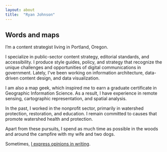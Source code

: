 ```yaml
---
layout: about
title:  "Ryan Johnson"
---
```

## Words and maps

I’m a content strategist living in Portland, Oregon.  

I specialize in public-sector content strategy, editorial standards, and accessibility. I produce style guides, policy, and strategy that recognize the unique challenges and opportunities of digital communications in government. Lately, I've been working on information architecture, data-driven content design, and data visualization.

I am also a map geek, which inspired me to earn a graduate certificate in Geographic Information Science. As a result, I have experience in remote sensing, cartographic representation, and spatial analysis.

In the past, I worked in the nonprofit sector, primarily in watershed protection, restoration, and education. I remain committed to causes that promote watershed health and protection. 

Apart from these pursuits, I spend as much time as possible in the woods and around the campfire with my wife and two dogs.

Sometimes, [I express opinions in writing](/posts).